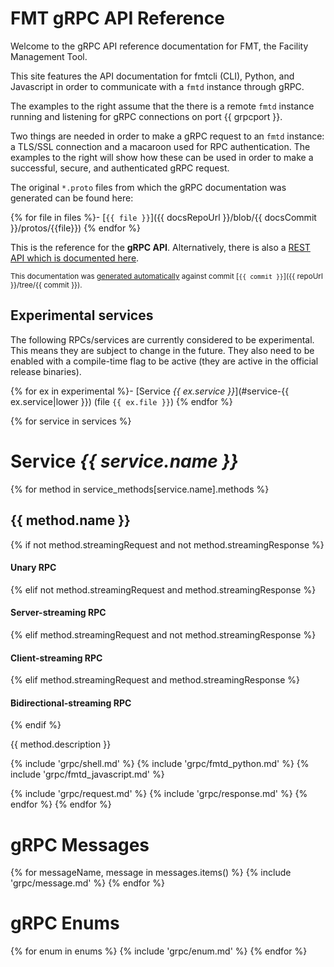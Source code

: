 # FMT gRPC API Reference

Welcome to the gRPC API reference documentation for FMT, the Facility Management Tool.

This site features the API documentation for fmtcli (CLI), Python,
and Javascript in order to communicate with a `fmtd` instance through gRPC.

The examples to the right assume that the there is a remote `fmtd` instance
running and listening for gRPC connections on port {{ grpcport }}.

Two things are needed in order to make a gRPC request to an `fmtd` instance: 
a TLS/SSL connection and a macaroon used for RPC authentication. The examples 
to the right will show how these can be used in order to make a successful, 
secure, and authenticated gRPC request.

The original `*.proto` files from which the gRPC documentation was generated
can be found here:

{% for file in files %}- [`{{ file }}`]({{ docsRepoUrl }}/blob/{{ docsCommit }}/protos/{{file}})
{% endfor %}


This is the reference for the **gRPC API**. Alternatively, there is also a [REST
API which is documented here](#fmt-rest-api-reference).

<small>This documentation was
[generated automatically](https://github.com/SSSOC-CAN/fmt-api) against commit
[`{{ commit }}`]({{ repoUrl }}/tree/{{ commit }}).</small>

## Experimental services

The following RPCs/services are currently considered to be experimental. This means
they are subject to change in the future. They also need to be enabled with a
compile-time flag to be active (they are active in the official release binaries).

{% for ex in experimental %}- [Service _{{ ex.service }}_](#service-{{ ex.service|lower }}) (file `{{ ex.file }}`)
{% endfor %} 

{% for service in services %}
# Service _{{ service.name }}_

{% for method in service_methods[service.name].methods %}
## {{ method.name }}

{% if not method.streamingRequest and not method.streamingResponse %}
#### Unary RPC
{% elif not method.streamingRequest and method.streamingResponse %}
#### Server-streaming RPC
{% elif method.streamingRequest and not method.streamingResponse %}
#### Client-streaming RPC
{% elif method.streamingRequest and method.streamingResponse %}
#### Bidirectional-streaming RPC
{% endif %}

{{ method.description }}

{% include 'grpc/shell.md' %}
{% include 'grpc/fmtd_python.md' %}
{% include 'grpc/fmtd_javascript.md' %}

{% include 'grpc/request.md' %}
{% include 'grpc/response.md' %}
{% endfor %}
{% endfor %}

# gRPC Messages
{% for messageName, message in messages.items() %}
{% include 'grpc/message.md' %}
{% endfor %}

# gRPC Enums
{% for enum in enums %}
{% include 'grpc/enum.md' %}
{% endfor %}

